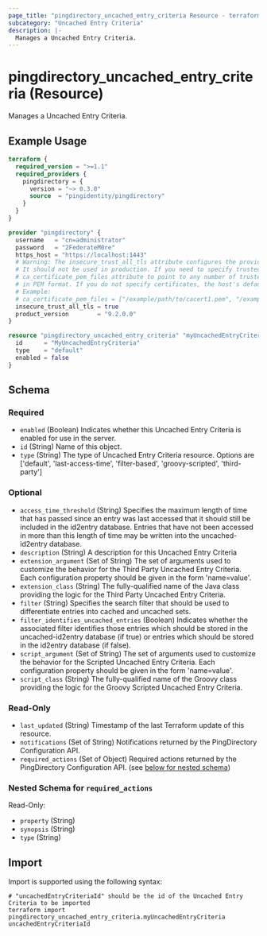 ```yaml
---
page_title: "pingdirectory_uncached_entry_criteria Resource - terraform-provider-pingdirectory"
subcategory: "Uncached Entry Criteria"
description: |-
  Manages a Uncached Entry Criteria.
---
```


# pingdirectory_uncached_entry_criteria (Resource)

Manages a Uncached Entry Criteria.

## Example Usage

```terraform
terraform {
  required_version = ">=1.1"
  required_providers {
    pingdirectory = {
      version = "~> 0.3.0"
      source  = "pingidentity/pingdirectory"
    }
  }
}

provider "pingdirectory" {
  username   = "cn=administrator"
  password   = "2FederateM0re"
  https_host = "https://localhost:1443"
  # Warning: The insecure_trust_all_tls attribute configures the provider to trust any certificate presented by the PingDirectory server.
  # It should not be used in production. If you need to specify trusted CA certificates, use the
  # ca_certificate_pem_files attribute to point to any number of trusted CA certificate files
  # in PEM format. If you do not specify certificates, the host's default root CA set will be used.
  # Example:
  # ca_certificate_pem_files = ["/example/path/to/cacert1.pem", "/example/path/to/cacert2.pem"]
  insecure_trust_all_tls = true
  product_version        = "9.2.0.0"
}

resource "pingdirectory_uncached_entry_criteria" "myUncachedEntryCriteria" {
  id      = "MyUncachedEntryCriteria"
  type    = "default"
  enabled = false
}
```

<!-- schema generated by tfplugindocs -->
## Schema

### Required

- `enabled` (Boolean) Indicates whether this Uncached Entry Criteria is enabled for use in the server.
- `id` (String) Name of this object.
- `type` (String) The type of Uncached Entry Criteria resource. Options are ['default', 'last-access-time', 'filter-based', 'groovy-scripted', 'third-party']

### Optional

- `access_time_threshold` (String) Specifies the maximum length of time that has passed since an entry was last accessed that it should still be included in the id2entry database. Entries that have not been accessed in more than this length of time may be written into the uncached-id2entry database.
- `description` (String) A description for this Uncached Entry Criteria
- `extension_argument` (Set of String) The set of arguments used to customize the behavior for the Third Party Uncached Entry Criteria. Each configuration property should be given in the form 'name=value'.
- `extension_class` (String) The fully-qualified name of the Java class providing the logic for the Third Party Uncached Entry Criteria.
- `filter` (String) Specifies the search filter that should be used to differentiate entries into cached and uncached sets.
- `filter_identifies_uncached_entries` (Boolean) Indicates whether the associated filter identifies those entries which should be stored in the uncached-id2entry database (if true) or entries which should be stored in the id2entry database (if false).
- `script_argument` (Set of String) The set of arguments used to customize the behavior for the Scripted Uncached Entry Criteria. Each configuration property should be given in the form 'name=value'.
- `script_class` (String) The fully-qualified name of the Groovy class providing the logic for the Groovy Scripted Uncached Entry Criteria.

### Read-Only

- `last_updated` (String) Timestamp of the last Terraform update of this resource.
- `notifications` (Set of String) Notifications returned by the PingDirectory Configuration API.
- `required_actions` (Set of Object) Required actions returned by the PingDirectory Configuration API. (see [below for nested schema](#nestedatt--required_actions))

<a id="nestedatt--required_actions"></a>
### Nested Schema for `required_actions`

Read-Only:

- `property` (String)
- `synopsis` (String)
- `type` (String)

## Import

Import is supported using the following syntax:

```shell
# "uncachedEntryCriteriaId" should be the id of the Uncached Entry Criteria to be imported
terraform import pingdirectory_uncached_entry_criteria.myUncachedEntryCriteria uncachedEntryCriteriaId
```

